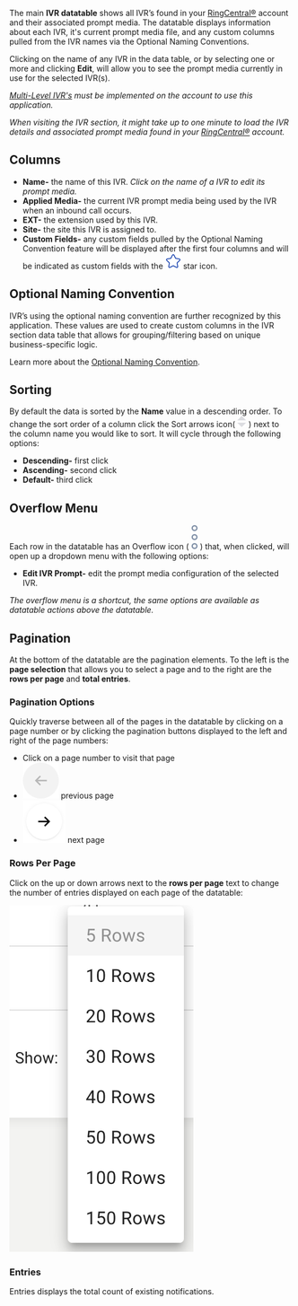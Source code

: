 The main **IVR datatable** shows all IVR’s found in your [RingCentral®](https://ringcentral.com) account and their associated prompt media. The datatable displays information about each IVR, it's current prompt media file, and any custom columns pulled from the IVR names via the Optional Naming Conventions.

Clicking on the name of any IVR in the data table, or by selecting one or more and clicking **Edit**, will allow you to see the prompt media currently in use for the selected IVR(s).

*[Multi-Level IVR's](https://support.ringcentral.com/article/6562.html) must be implemented on the account to use this application.*

*When visiting the IVR section, it might take up to one minute to load the IVR details and associated prompt media found in your [RingCentral®](https://ringcentral.com) account.*

## Columns
* **Name-** the name of this IVR. *Click on the name of a IVR to edit its prompt media.*
* **Applied Media-** the current IVR prompt media being used by the IVR when an inbound call occurs.
* **EXT-** the extension used by this IVR.
* **Site-** the site this IVR is assigned to.
* **Custom Fields-** any custom fields pulled by the Optional Naming Convention feature will be displayed after the first four columns and will be indicated as custom fields with the ![Star icon](../assets/star.svg "Star icon") star icon.

## Optional Naming Convention
IVR’s using the optional naming convention are further recognized by this application. These values are used to create custom columns in the IVR section data table that allows for grouping/filtering based on unique business-specific logic.

Learn more about the [Optional Naming Convention](ivr/optional-naming-convention).

## Sorting
By default the data is sorted by the **Name** value in a descending order. To change the sort order of a column click the Sort arrows icon( ![Sort arrows icon](../assets/sort.svg "Sort arrows icon") ) next to the column name you would like to sort. It will cycle through the following options:

* **Descending-** first click
* **Ascending-** second click
* **Default-** third click

## Overflow Menu
Each row in the datatable has an Overflow icon ( ![Overflow Icon](../assets/overflow.svg "Overflow Icon") ) that, when clicked, will open up a dropdown menu with the following options:

* **Edit IVR Prompt-** edit the prompt media configuration of the selected IVR.

*The overflow menu is a shortcut, the same options are available as datatable actions above the datatable.*

## Pagination
At the bottom of the datatable are the pagination elements. To the left is the **page selection** that allows you to select a page and to the right are the **rows per page** and **total entries**.

### Pagination Options
Quickly traverse between all of the pages in the datatable by clicking on a page number or by clicking the pagination buttons displayed to the left and right of the page numbers:

* Click on a page number to visit that page
* ![Previous Page Icon](../assets/back.svg "Previous Page Icon") previous page
* ![Next Page Icon](../assets/next.svg "Next Page Icon") next page

### Rows Per Page
Click on the up or down arrows next to the **rows per page** text to change the number of entries displayed on each page of the datatable:

![Rows Per Page](../assets/rows-per-page.png "Rows Per Page")

### Entries
Entries displays the total count of existing notifications.